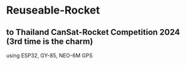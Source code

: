 # Reuseable-Rocket
## to Thailand CanSat-Rocket Competition 2024 (3rd time is the charm)
using ESP32, GY-85, NEO-6M GPS
